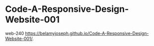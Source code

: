 # Code-A-Responsive-Design-Website-001
web-240
https://belamyjoseph.github.io/Code-A-Responsive-Design-Website-001/.
